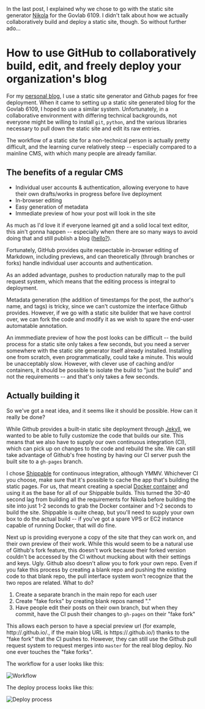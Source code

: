 In the last post, I explained why we chose to go with the static site generator [Nikola](http://getnikola.com/) for the Govlab 6109.  I didn't talk about how we actually collaboratively build and deploy a static site, though.  So without further ado...

# How to use GitHub to collaboratively build, edit, and freely deploy your organization's blog

For my [personal blog](http://johnkrauss.com), I use a static site generator and Github pages for free deployment.  When it came to setting up a static site generated blog for the Govlab 6109, I hoped to use a similar system.  Unfortunately, in a collaborative environment with differing technical backgrounds, not everyone might be willing to install `git`, `python`, and the various libraries necessary to pull down the static site and edit its raw entries.

The workflow of a static site for a non-technical person is actually pretty difficult, and the learning curve relatively steep -- especially compared to a mainline CMS, with which many people are already familiar.

## The benefits of a regular CMS

* Individual user accounts & authentication, allowing everyone to have their own drafts/works in progress before live deployment
* In-browser editing
* Easy generation of metadata
* Immediate preview of how your post will look in the site

As much as I'd love it if everyone learned git and a solid local text editor, this ain't gonna happen -- especially when there are so many ways to avoid doing that and still publish a blog ([hello?](http://tumblr.com/)).

Fortunately, GitHub provides quite respectable in-browser editing of Markdown, including previews, and can theoretically (through branches or forks) handle individual user accounts and authentication.

As an added advantage, pushes to production naturally map to the pull request system, which means that the editing process is integral to deployment.

Metadata generation (the addition of timestamps for the post, the author's name, and tags) is tricky, since we can't customize the interface Github provides.  However, if we go with a static site builder that we have control over, we can fork the code and modify it as we wish to spare the end-user automatable annotation.

An immmediate preview of how the post looks can be difficult -- the build process for a static site only takes a few seconds, but you need a server somewhere with the static site generator itself already installed.  Installing one from scratch, even programmatically, could take a minute.  This would be unacceptably slow.  However, with clever use of caching and/or containers, it should be possible to isolate the build to "just the build" and not the requirements -- and that's only takes a few seconds.

## Actually building it

So we've got a neat idea, and it seems like it should be possible.  How can it really be done?

While Github provides a built-in static site deployment through [Jekyll](http://jekyllrb.com), we wanted to be able to fully customize the code that builds our site.  This means that we also have to supply our own continuous integration (CI), which can pick up on changes to the code and rebuild the site.  We can still take advantage of Github's free hosting by having our CI server push the built site to a `gh-pages` branch.

I chose [Shippable](https://www.shippable.com/) for continuous integration, although YMMV.  Whichever CI you choose, make sure that it's possible to cache the app that's building the static pages.  For us, that meant creating a special [Docker container](https://registry.hub.docker.com/u/thegovlab/6109/) and using it as the base for all of our Shippable builds.  This turned the 30-40 second lag from building all the requirements for Nikola before building the site into just 1-2 seconds to grab the Docker container and 1-2 seconds to build the site.  Shippable is quite cheap, but you'll need to supply your own box to do the actual build -- if you've got a spare VPS or EC2 instance capable of running Docker, that will do fine.

Next up is providing everyone a copy of the site that they can work on, and their own preview of their work.  While this would seem to be a natural use of Github's fork feature, this doesn't work because their forked version couldn't be accessed by the CI without mucking about with their settings and keys.  Ugly.  Github also doesn't allow you to fork your own repo.  Even if you fake this process by creating a blank repo and pushing the existing code to that blank repo, the pull interface system won't recognize that the two repos are related.  What to do?

1. Create a separate branch in the main repo for each user
2. Create "fake forks" by creating blank repos named "<blog>.<user>"
3. Have people edit their posts on their own branch, but when they commit, have the CI push their changes to `gh-pages` on their "fake fork"

This allows each person to have a special preview url (for example, http://<project>.github.io/<blog>.<user>, if the main blog URL is https://<project>.github.io/<blog>) thanks to the "fake fork" that the CI pushes to.  However, they can still use the Github pull request system to request merges into `master` for the real blog deploy.  No one ever touches the "fake forks".

The workflow for a user looks like this:

<!--
[User creates post{bg:wheat}]-CI->[Deploys to personal preview{bg:steelblue}],
[User creates post{bg:wheat}]-User->[Edits{bg:wheat}],
[Edits{bg:wheat}]-User->[Pull request{bg:wheat}],
[Pull request{bg:wheat}]-Editor>[Comments{bg:violet}],
[Pull request{bg:wheat}]-Editor->[Merges{bg:violet}],
[Merges{bg:violet}]-CI>[Deploys to production{bg:steelblue}],
[Comments{bg:violet}]-User->[Edits{bg:wheat}],
[Edits{bg:wheat}]-CI->[Deploys to personal preview{bg:steelblue},
-->
![Workflow](http://www.yuml.me/c7f52c99)

The deploy process looks like this:

<!--
[https:⁄⁄github.com⁄org⁄blog|REPO{bg:tomato}]-[james|BRANCH{bg:thistle}]
[https:⁄⁄github.com⁄org⁄blog|REPO{bg:tomato}]-[debbie|BRANCH{bg:thistle}]
[https:⁄⁄github.com⁄org⁄blog|REPO{bg:tomato}]-[sally|BRANCH{bg:thistle}]
[https:⁄⁄github.com⁄org⁄blog|REPO{bg:tomato}]-[master|BRANCH{bg:violet}]
[https:⁄⁄github.com⁄org⁄blog|REPO{bg:tomato}]-[gh-pages|BRANCH{bg:thistle}]
[master|BRANCH]->[Continuous Integration|debbie|sally|master|james{bg:seagreen}]
[sally|BRANCH]->[Continuous Integration{bg:seagreen}]
[debbie|BRANCH]->[Continuous Integration{bg:seagreen}]
[james|BRANCH]->[Continuous Integration{bg:seagreen}]
[https:⁄⁄github.com⁄org⁄blog.sally|REPO (fake fork){bg:salmon}]-[gh-pages |BRANCH{bg:thistle}]
[https:⁄⁄github.com⁄org⁄blog.debbie|REPO (fake fork){bg:salmon}]-[gh-pages  |BRANCH{bg:thistle}]
[https:⁄⁄github.com⁄org⁄blog.james|REPO (fake fork){bg:salmon}]-[gh-pages   |BRANCH{bg:thistle}]
[Continuous Integration]->[gh-pages|BRANCH]
[Continuous Integration]->[gh-pages |BRANCH]
[Continuous Integration]->[gh-pages  |BRANCH]
[Continuous Integration]->[gh-pages   |BRANCH]
[gh-pages   |BRANCH]-.->[https:⁄⁄org.github.io⁄blog.james|PREVIEW BLOG{bg:skyblue}]
[gh-pages|BRANCH]-.->[https:⁄⁄org.github.io⁄blog|PRODUCTION BLOG{bg:steelblue}]
[gh-pages |BRANCH]-.->[https:⁄⁄org.github.io⁄blog.sally|PREVIEW BLOG{bg:skyblue}]
[gh-pages  |BRANCH]-.->[https:⁄⁄org.github.io⁄blog.debbie|PREVIEW BLOG{bg:skyblue}]
-->
![Deploy process](http://www.yuml.me/f0383a0e)
